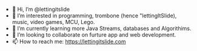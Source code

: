 - 👋 Hi, I’m @lettingitslide
- 👀 I’m interested in programming, trombone (hence "lettingItSlide), music, video games, MCU, Lego.
- 🌱 I’m currently learning more Java Streams, databases and Algorithims.
- 💞️ I’m looking to collaborate on furture app and web development.
- 📫 How to reach me: https://lettingitslide.com

<!---
lettingitslide/lettingitslide is a ✨ special ✨ repository because its `README.md` (this file) appears on your GitHub profile.
You can click the Preview link to take a look at your changes.
--->
